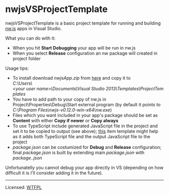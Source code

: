 # nwjsVSProjectTemplate
nwjsVSProjectTemplate is a basic project template for running and building <a href="http://nwjs.io/">nw.js</a> apps in Visual Studio.

What you can do with it:
 - When you hit <b>Start Debugging</b> your app will be run in nw.js
 - When you select <b>Release</b> configuration an nw package will created in project folder

Usage tips:
 - To install download <i>nwjsApp.zip</i> from <a href="https://github.com/jahu00/nwjsVSProjectTemplate/releases/tag/1.0">here</a> and copy it to<br/> <i>C:\Users\\\<your&nbsp;user&nbsp;name>\Documents\Visual&nbsp;Studio&nbsp;2013\Templates\ProjectTemplates</i>
 - You have to add path to your copy of nw.js in Project\Properties\Debug\Start external program (by default it points to <i>C:\Program Files\nwjs-v0.12.0-win-x64\nw.exe</i>)
 - Files which you want included in your app's package should be set as <b>Content</b> with either <b>Copy if newer</b> or <b>Copy always</b>
 - To use TypeScript include generated JavaScript file in the project and set it to be copied to output (see above); <a href="https://github.com/jahu00/TypeScriptPlusItemTemplate">this</a> item template might help as it adds both TypeScript file and the output JavaScript file to the project
 - <i>package.json</i> can be costumized for <b>Debug</b> and <b>Release</b> configuration; final <i>package.json</i> is built by extending main <i>package.json</i> with <i>package.<ConfigurationName>.json</i>

Unfortunatelly you cannot debug your app directly in VS (depending on how difficult it is I'll consider adding it in the future).

<hr/>
Licensed: <a href="http://www.wtfpl.net/about/">WTFPL</a>
